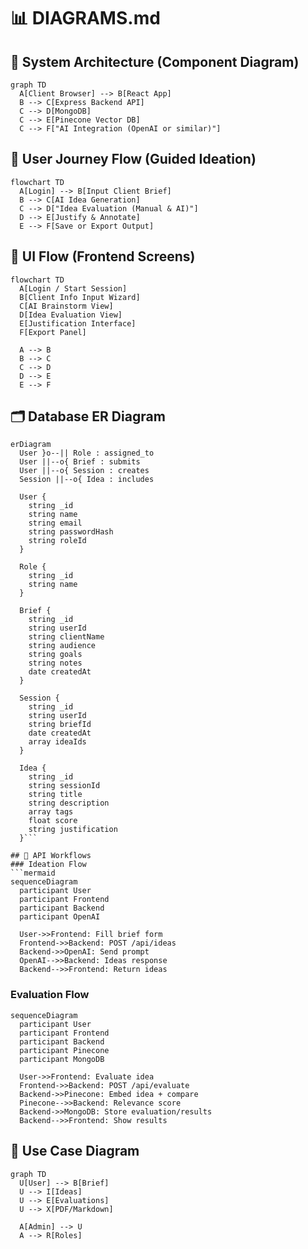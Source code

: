 # 📊 DIAGRAMS.md

## 🧱 System Architecture (Component Diagram)
```mermaid
graph TD
  A[Client Browser] --> B[React App]
  B --> C[Express Backend API]
  C --> D[MongoDB]
  C --> E[Pinecone Vector DB]
  C --> F["AI Integration (OpenAI or similar)"]
```

## 👣 User Journey Flow (Guided Ideation)
```mermaid
flowchart TD
  A[Login] --> B[Input Client Brief]
  B --> C[AI Idea Generation]
  C --> D["Idea Evaluation (Manual & AI)"]
  D --> E[Justify & Annotate]
  E --> F[Save or Export Output]
```

## 🔀 UI Flow (Frontend Screens)
```mermaid
flowchart TD
  A[Login / Start Session]
  B[Client Info Input Wizard]
  C[AI Brainstorm View]
  D[Idea Evaluation View]
  E[Justification Interface]
  F[Export Panel]

  A --> B
  B --> C
  C --> D
  D --> E
  E --> F
```

## 🗂️ Database ER Diagram
```mermaid
erDiagram
  User }o--|| Role : assigned_to
  User ||--o{ Brief : submits
  User ||--o{ Session : creates
  Session ||--o{ Idea : includes

  User {
    string _id
    string name
    string email
    string passwordHash
    string roleId
  }

  Role {
    string _id
    string name
  }

  Brief {
    string _id
    string userId
    string clientName
    string audience
    string goals
    string notes
    date createdAt
  }

  Session {
    string _id
    string userId
    string briefId
    date createdAt
    array ideaIds
  }

  Idea {
    string _id
    string sessionId
    string title
    string description
    array tags
    float score
    string justification
  }```

## 🔁 API Workflows
### Ideation Flow
```mermaid
sequenceDiagram
  participant User
  participant Frontend
  participant Backend
  participant OpenAI

  User->>Frontend: Fill brief form
  Frontend->>Backend: POST /api/ideas
  Backend->>OpenAI: Send prompt
  OpenAI-->>Backend: Ideas response
  Backend-->>Frontend: Return ideas
```

### Evaluation Flow
```mermaid
sequenceDiagram
  participant User
  participant Frontend
  participant Backend
  participant Pinecone
  participant MongoDB

  User->>Frontend: Evaluate idea
  Frontend->>Backend: POST /api/evaluate
  Backend->>Pinecone: Embed idea + compare
  Pinecone-->>Backend: Relevance score
  Backend->>MongoDB: Store evaluation/results
  Backend-->>Frontend: Show results
```

## 🧩 Use Case Diagram
```mermaid
graph TD
  U[User] --> B[Brief]
  U --> I[Ideas]
  U --> E[Evaluations]
  U --> X[PDF/Markdown]

  A[Admin] --> U
  A --> R[Roles]
```

